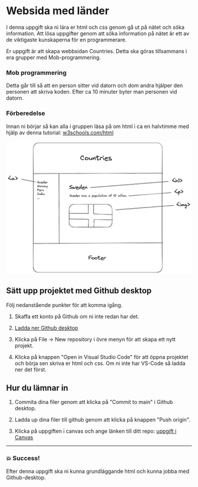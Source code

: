# Websida med länder

I denna uppgift ska ni lära er html och css genom gå ut på nätet och söka information. Att lösa uppgifter genom att söka information på nätet är ett av de viktigaste kunskaperna för en programmerare.

Er uppgift är att skapa webbsidan Countries. Detta ska göras tillsammans i era grupper med Mob-programmering.

### Mob programmering

Detta går till så att en person sitter vid datorn och dom andra hjälper den personen att skriva koden. Efter ca 10 minuter byter man personen vid datorn.

### Förberedelse

Innan ni börjar så kan alla i gruppen läsa på om html i ca en halvtimme med hjälp av denna tutorial: [w3schools.com/html](https://www.w3schools.com/html/default.asp)

![Design](https://github.com/davidshore/chas_coutries/blob/main/webbsida.png)

## Sätt upp projektet med Github desktop

Följ nedanstående punkter för att komma igång.

1. Skaffa ett konto på Github om ni inte redan har det.

2. [Ladda ner Github desktop](https://desktop.github.com/)

3. Klicka på File -> New repository i övre menyn för att skapa ett nytt projekt.

4. Klicka på knappen "Open in Visual Studio Code" för att öppna projektet och börja sen skriva er html och css. Om ni inte har VS-Code så ladda ner det först.

## Hur du lämnar in

1. Commita dina filer genom att klicka på "Commit to main" i Github desktop.

2. Ladda up dina filer till github genom att klicka på knappen "Push origin".

3. Klicka på uppgiften i canvas och ange länken till ditt repo:
   [uppgift i Canvas](https://chasacademy.instructure.com/courses/292/assignments/1187)

---

### :boom: Success!

Efter denna uppgift ska ni kunna grundläggande html och kunna jobba med Github-desktop.
